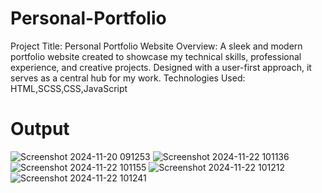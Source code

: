 # Personal-Portfolio

Project Title: Personal Portfolio Website
Overview: A sleek and modern portfolio website created to showcase my technical skills, professional experience, and creative projects. Designed with a user-first approach, it serves as a central hub for my work.
Technologies Used: HTML,SCSS,CSS,JavaScript



# Output
![Screenshot 2024-11-20 091253](https://github.com/user-attachments/assets/e93e7a75-eb78-4c4b-83e5-dd1fc4468c03)
![Screenshot 2024-11-22 101136](https://github.com/user-attachments/assets/a87523ce-dbaf-4008-8c2d-c66dd1d70d47)
![Screenshot 2024-11-22 101155](https://github.com/user-attachments/assets/54fa1a0f-938c-4e8d-8a71-4ff8016cbf57)
![Screenshot 2024-11-22 101212](https://github.com/user-attachments/assets/11fb516b-f89b-4d97-8df3-4d443ce537cc)
![Screenshot 2024-11-22 101241](https://github.com/user-attachments/assets/da791803-39b6-4a7b-a5a8-1164a8515320)
